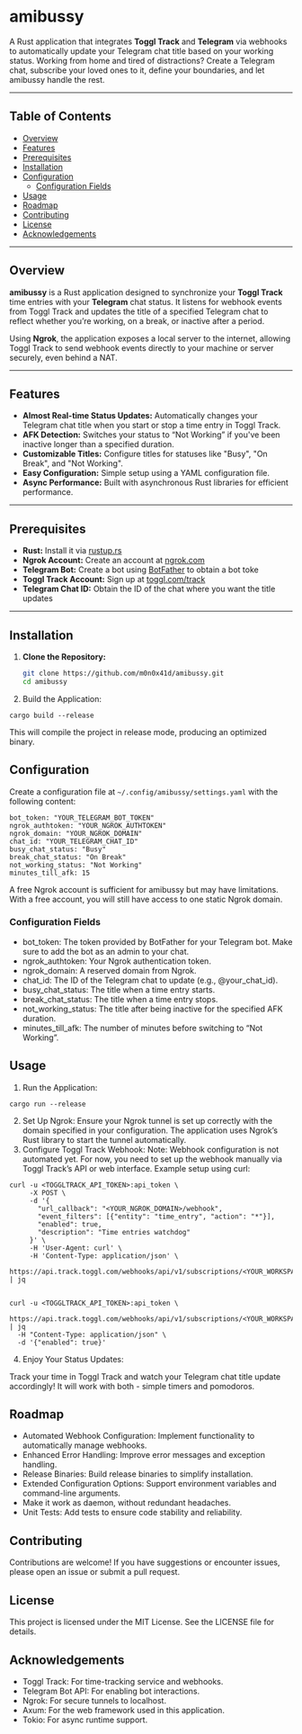# amibussy

A Rust application that integrates **Toggl Track** and **Telegram** via webhooks to automatically update your Telegram chat title based on your working status. 
Working from home and tired of distractions? 
Create a Telegram chat, subscribe your loved ones to it, define your boundaries, and let amibussy handle the rest.

---

## Table of Contents
- [Overview](#overview)
- [Features](#features)
- [Prerequisites](#prerequisites)
- [Installation](#installation)
- [Configuration](#configuration)
  - [Configuration Fields](#configuration-fields)
- [Usage](#usage)
- [Roadmap](#roadmap)
- [Contributing](#contributing)
- [License](#license)
- [Acknowledgements](#acknowledgements)

---

## Overview

**amibussy** is a Rust application designed to synchronize your **Toggl Track** time entries with your **Telegram** chat status. It listens for webhook events from Toggl Track and updates the title of a specified Telegram chat to reflect whether you’re working, on a break, or inactive after a period.

Using **Ngrok**, the application exposes a local server to the internet, allowing Toggl Track to send webhook events directly to your machine or server securely, even behind a NAT.

---

## Features

- **Almost Real-time Status Updates:** Automatically changes your Telegram chat title when you start or stop a time entry in Toggl Track.
- **AFK Detection:** Switches your status to “Not Working” if you've been inactive longer than a specified duration.
- **Customizable Titles:** Configure titles for statuses like "Busy", "On Break", and "Not Working".
- **Easy Configuration:** Simple setup using a YAML configuration file.
- **Async Performance:** Built with asynchronous Rust libraries for efficient performance.

---

## Prerequisites

- **Rust:** Install it via [rustup.rs](https://rustup.rs)
- **Ngrok Account:** Create an account at [ngrok.com](https://ngrok.com)
- **Telegram Bot:** Create a bot using [BotFather](https://t.me/BotFather) to obtain a bot toke
- **Toggl Track Account:** Sign up at [toggl.com/track](https://toggl.com/track)
- **Telegram Chat ID:** Obtain the ID of the chat where you want the title updates

---

## Installation

1. **Clone the Repository:**

   ```bash
   git clone https://github.com/m0n0x41d/amibussy.git
   cd amibussy
   ```

2.	Build the Application:

```
cargo build --release
```

This will compile the project in release mode, producing an optimized binary.

## Configuration

Create a configuration file at `~/.config/amibussy/settings.yaml` with the following content:

```
bot_token: "YOUR_TELEGRAM_BOT_TOKEN"
ngrok_authtoken: "YOUR_NGROK_AUTHTOKEN"
ngrok_domain: "YOUR_NGROK_DOMAIN"
chat_id: "YOUR_TELEGRAM_CHAT_ID"
busy_chat_status: "Busy"
break_chat_status: "On Break"
not_working_status: "Not Working"
minutes_till_afk: 15
```

A free Ngrok account is sufficient for amibussy but may have limitations. With a free account, you will still have access to one static Ngrok domain.

### Configuration Fields

- bot_token: The token provided by BotFather for your Telegram bot. Make sure to add the bot as an admin to your chat.
- ngrok_authtoken: Your Ngrok authentication token.
- ngrok_domain: A reserved domain from Ngrok.
- chat_id: The ID of the Telegram chat to update (e.g., @your_chat_id).
- busy_chat_status: The title when a time entry starts.
- break_chat_status: The title when a time entry stops.
- not_working_status: The title after being inactive for the specified AFK duration.
- minutes_till_afk: The number of minutes before switching to “Not Working”.

## Usage

1.	Run the Application:

```
cargo run --release
```


2.	Set Up Ngrok:
Ensure your Ngrok tunnel is set up correctly with the domain specified in your configuration. The application uses Ngrok’s Rust library to start the tunnel automatically.
3.	Configure Toggl Track Webhook:
Note: Webhook configuration is not automated yet. For now, you need to set up the webhook manually via Toggl Track’s API or web interface.
Example setup using curl:

```
curl -u <TOGGLTRACK_API_TOKEN>:api_token \
     -X POST \
     -d '{
       "url_callback": "<YOUR_NGROK_DOMAIN>/webhook",
       "event_filters": [{"entity": "time_entry", "action": "*"}],
       "enabled": true,
       "description": "Time entries watchdog"
     }' \
     -H 'User-Agent: curl' \
     -H 'Content-Type: application/json' \
     https://api.track.toggl.com/webhooks/api/v1/subscriptions/<YOUR_WORKSPACE_ID> | jq


curl -u <TOGGLTRACK_API_TOKEN>:api_token \
  https://api.track.toggl.com/webhooks/api/v1/subscriptions/<YOUR_WORKSPACE_ID>/<YOUR_WEBHOOK_SUBSCRIPTION_ID> | jq
  -H "Content-Type: application/json" \
  -d '{"enabled": true}'
```


4.	Enjoy Your Status Updates:

Track your time in Toggl Track and watch your Telegram chat title update accordingly!
It will work with both - simple timers and pomodoros.

## Roadmap

- Automated Webhook Configuration: Implement functionality to automatically manage webhooks.
- Enhanced Error Handling: Improve error messages and exception handling.
- Release Binaries: Build release binaries to simplify installation.
- Extended Configuration Options: Support environment variables and command-line arguments.
- Make it work as daemon, without redundant headaches.
- Unit Tests: Add tests to ensure code stability and reliability.

## Contributing

Contributions are welcome! If you have suggestions or encounter issues, please open an issue or submit a pull request.

## License

This project is licensed under the MIT License. See the LICENSE file for details.

## Acknowledgements

- Toggl Track: For time-tracking service and webhooks.
- Telegram Bot API: For enabling bot interactions.
- Ngrok: For secure tunnels to localhost.
- Axum: For the web framework used in this application.
- Tokio: For async runtime support.

